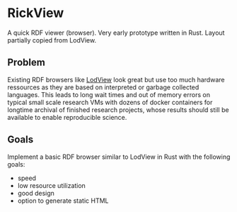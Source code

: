 # RickView

A quick RDF viewer (browser).
Very early prototype written in Rust.
Layout partially copied from LodView.

## Problem
Existing RDF browsers like [LodView](https://github.com/LodLive/LodView/) look great but use too much hardware ressources as they are based on interpreted or garbage collected languages.
This leads to long wait times and out of memory errors on typical small scale research VMs with dozens of docker containers for longtime archival of finished research projects, whose results should still be available to enable reproducible science.

## Goals
Implement a basic RDF browser similar to LodView in Rust with the following goals:

* speed
* low resource utilization
* good design
* option to generate static HTML
